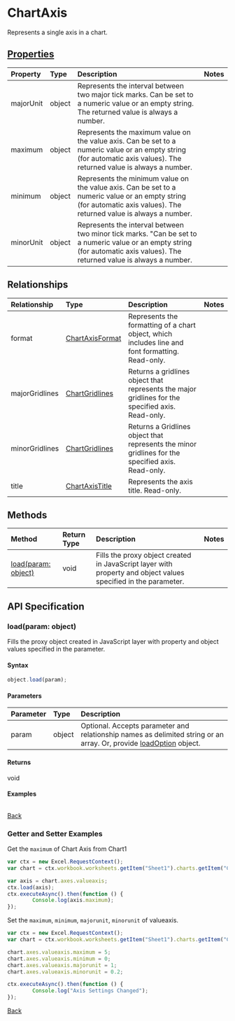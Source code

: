 # ChartAxis

Represents a single axis in a chart.

## [Properties](#getter-and-setter-examples)
| Property       | Type    |Description|Notes |
|:---------------|:--------|:----------|:-----|
|majorUnit|object|Represents the interval between two major tick marks. Can be set to a numeric value or an empty string.  The returned value is always a number.||
|maximum|object|Represents the maximum value on the value axis.  Can be set to a numeric value or an empty string (for automatic axis values).  The returned value is always a number.||
|minimum|object|Represents the minimum value on the value axis. Can be set to a numeric value or an empty string (for automatic axis values).  The returned value is always a number.||
|minorUnit|object|Represents the interval between two minor tick marks. "Can be set to a numeric value or an empty string (for automatic axis values). The returned value is always a number.||

## Relationships
| Relationship | Type    |Description|Notes |
|:---------------|:--------|:----------|:-----|
|format|[ChartAxisFormat](chartaxisformat.md)|Represents the formatting of a chart object, which includes line and font formatting. Read-only.||
|majorGridlines|[ChartGridlines](chartgridlines.md)|Returns a gridlines object that represents the major gridlines for the specified axis. Read-only.||
|minorGridlines|[ChartGridlines](chartgridlines.md)|Returns a Gridlines object that represents the minor gridlines for the specified axis. Read-only.||
|title|[ChartAxisTitle](chartaxistitle.md)|Represents the axis title. Read-only.||

## Methods

| Method           | Return Type    |Description|Notes |
|:---------------|:--------|:----------|:-----|
|[load(param: object)](#loadparam-object)|void|Fills the proxy object created in JavaScript layer with property and object values specified in the parameter.||

## API Specification

### load(param: object)
Fills the proxy object created in JavaScript layer with property and object values specified in the parameter.

#### Syntax
```js
object.load(param);
```

#### Parameters
| Parameter       | Type    |Description|
|:---------------|:--------|:----------|
|param|object|Optional. Accepts parameter and relationship names as delimited string or an array. Or, provide [loadOption](loadoption.md) object.|

#### Returns
void

#### Examples
```js

```

[Back](#methods)

### Getter and Setter Examples
Get the `maximum` of Chart Axis from Chart1
```js
var ctx = new Excel.RequestContext();
var chart = ctx.workbook.worksheets.getItem("Sheet1").charts.getItem("Chart1");	

var axis = chart.axes.valueaxis;
ctx.load(axis);
ctx.executeAsync().then(function () {
		Console.log(axis.maximum);
});
```

Set the  `maximum`,  `minimum`,  `majorunit`, `minorunit` of valueaxis. 

```js
var ctx = new Excel.RequestContext();
var chart = ctx.workbook.worksheets.getItem("Sheet1").charts.getItem("Chart1");	

chart.axes.valueaxis.maximum = 5;
chart.axes.valueaxis.minimum = 0;
chart.axes.valueaxis.majorunit = 1;
chart.axes.valueaxis.minorunit = 0.2;

ctx.executeAsync().then(function () {
		Console.log("Axis Settings Changed");
});
```

[Back](#properties)
